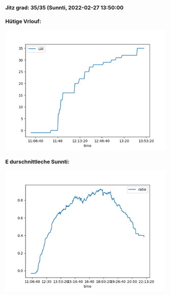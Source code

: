 ### Jitz grad: 35/35 (Sunnti, 2022-02-27 13:50:00

### Hütige Vrlouf:
![Graph](Today.png)

### E durschnittleche Sunnti:
![Graph](Sunnti.png)